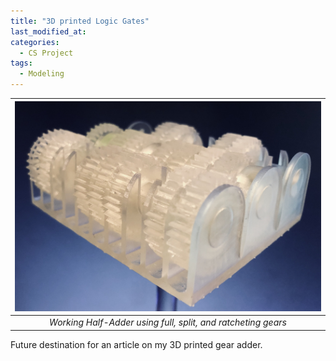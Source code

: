 ```yaml
---
title: "3D printed Logic Gates"
last_modified_at:
categories:
  - CS Project
tags:
  - Modeling
---
```


| ![working half-adder](/assets/images/gear_project.jpg) |
|:--:| 
| *Working Half-Adder using full, split, and ratcheting gears* |

Future destination for an article on my 3D printed gear adder.
